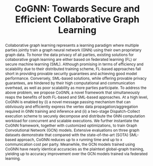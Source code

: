 ---
title: "CoGNN: Towards Secure and Efficient Collaborative Graph Learning"
excerpt: "ACM Conference on Computer and Communications Security (CCS) 2024"
authors: "<u>Zhenhua Zou</u>, <strong>Zhuotao Liu</strong><sup>✉️</sup>, Jinyong Shan, Qi Li, Ke Xu, Mingwei Xu"
doi: https://eprint.iacr.org/2024/987
code: https://github.com/InspiringGroup-Lab/CoGNN
seq: 2
conference: "CCS24"
conference_url: "https://www.sigsac.org/ccs/CCS2024/"
abstract: "Collaborative graph learning represents a learning paradigm where multiple parties jointly train a graph neural network (GNN) using their own proprietary graph data. To honor the data privacy of all parties, existing solutions for collaborative graph learning are either based on federated learning (FL) or secure machine learning (SML). Although promising in terms of efficiency and scalability due to their distributed training scheme, FL-based approaches fall short in providing provable security guarantees and achieving good model performance. Conversely, SML-based solutions, while offering provable privacy guarantees, are hindered by their high computational and communication overhead, as well as poor scalability as more parties participate.

To address the above problem, we propose CoGNN, a novel framework that simultaneously reaps the benefits of both FL-based and SML-based approaches. At a high level, CoGNN is enabled by (i) a novel message passing mechanism that can obliviously and efficiently express the vertex data propagation/aggregation required in GNN training and inference and (ii) a two-stage Dispatch-Collect execution scheme to securely decompose and distribute the GNN computation workload for concurrent and scalable executions. We further instantiate the CoGNN framework, together with customized optimizations, to train Graph Convolutional Network (GCN) models. Extensive evaluations on three graph datasets demonstrate that compared with the state-of-the-art (SOTA) SML-based approach, CoGNN reduces up to x running time and up to x communication cost per party. Meanwhile, the GCN models trained using CoGNN have nearly identical accuracies as the plaintext global-graph training, yielding up to accuracy improvement over the GCN models trained via federated learning."
tag: CCS 24
---